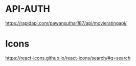 # API-AUTH
https://rapidapi.com/pawansuthar187/api/movieratingapi/
# Icons
https://react-icons.github.io/react-icons/search/#q=search
